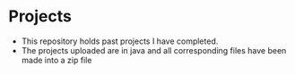 # Projects
- This repository holds past projects I have completed.
- The projects uploaded are in java and all corresponding files have been made into a zip file 
